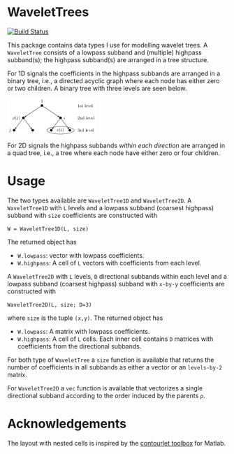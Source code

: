 # WaveletTrees

[![Build Status](https://travis-ci.org/robertdj/WaveletTrees.jl.svg?branch=master)](https://travis-ci.org/robertdj/WaveletTrees.jl)

This package contains data types I use for modelling wavelet trees.
A `WaveletTree` consists of a lowpass subband and (multiple) highpass subband(s); the highpass subband(s) are arranged in a tree structure.

For 1D signals the coefficients in the highpass subbands are arranged in a binary tree, i.e., a directed acyclic graph where each node has either zero or two children.
A binary tree with three levels are seen below.

![A binary wavelet](tree.png)

For 2D signals the highpass subbands *within each direction* are arranged in a quad tree, i.e., a tree where each node have either zero or four children.


# Usage

The two types available are `WaveletTree1D` and `WaveletTree2D`.
A `WaveletTree1D` with `L` levels and a lowpass subband (coarsest highpass) subband with `size` coefficients are constructed with

	W = WaveletTree1D(L, size)

The returned object has

- `W.lowpass`: 
vector with lowpass coefficients.
- `W.highpass`: 
A cell of `L` vectors with coefficients from each level.


A `WaveletTree2D` with `L` levels, `D` directional subbands within each level and a lowpass subband (coarsest highpass) subband with `x-by-y` coefficients are constructed with

	WaveletTree2D(L, size; D=3)

where `size` is the tuple `(x,y)`.
The returned object has

- `W.lowpass`: 
A matrix with lowpass coefficients.
- `W.highpass`: 
A cell of `L` cells.
Each inner cell contains `D` matrices with coefficients from the directional subbands.


For both type of `WaveletTree` a `size` function is available that returns the number of coefficients in all subbands as either a vector or an `levels-by-2` matrix.

For `WaveletTree2D` a `vec` function is available that vectorizes a single directional subband according to the order induced by the parents `ρ`.


# Acknowledgements

The layout with nested cells is inspired by the [contourlet toolbox](https://www.mathworks.com/matlabcentral/fileexchange/8837-contourlet-toolbox) for Matlab.

